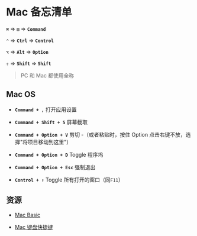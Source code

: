 # Mac 备忘清单

**`⌘`** => **`⊞`** => **`Command`**

**`⌃`** => **`Ctrl`** => **`Control`**

**`⌥`** => **`Alt`** => **`Option`**

**`⇧`** => **`Shift`** => **`Shift`**

> PC 和 Mac 都使用全称

## Mac OS

- **`Command + ,`** 打开应用设置

- **`Command + Shift + 5`** 屏幕截取

- **`Command + Option + V`** 剪切 -（或者粘贴时，按住 Option 点击右键不放，选择"将项目移动到这里"）

- **`Command + Option + D`** Toggle 程序坞

- **`Command + Option + Esc`** 强制退出

- **`Control + ↑`** Toggle 所有打开的窗口（同`F11`）

## 资源

- [Mac Basic](https://help.apple.com/macOS/mojave/mac-basics/#intro)

- [Mac 键盘快捷键](https://support.apple.com/zh-cn/HT201236)
